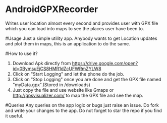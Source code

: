 # AndroidGPXRecorder
Writes user location almost every second and provides user with GPX file which you can load into maps to see the places user have been to.

#Usage
Just a simple utility app. Anybody wants to get Location updates and plot them in maps, this is an application to do the same.

#How to use it?
1) Download Apk directly from https://drive.google.com/open?id=0BymsuEjCS8HMR1dZcUFWRmZYLW8
2) Click on "Start Logging" and let the phone do the job.
3) Click on "Stop Logging" once you are done and get the GPX file named "myData.gpx".(Stored in /downloads)
4) Just copy the file and use website like Gmaps or http://gpsvisualizer.com/ to map the GPX file and see the map.

#Queries
Any queries on the app logic or bugs just raise an issue. Do fork and write your changes to the app. 
Do not forget to star the repo if you find it useful.
